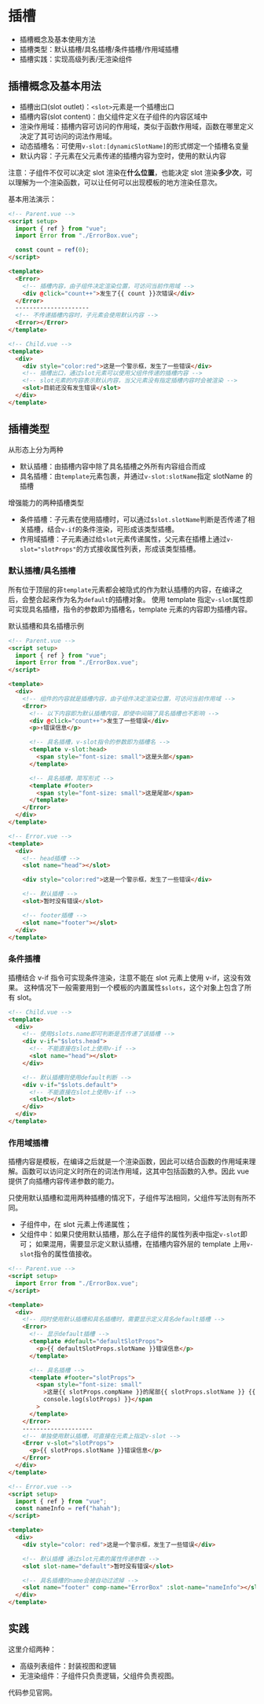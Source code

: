 # 插槽

- 插槽概念及基本使用方法
- 插槽类型：默认插槽/具名插槽/条件插槽/作用域插槽
- 插槽实践：实现高级列表/无渲染组件

## 插槽概念及基本用法

- 插槽出口(slot outlet)：`<slot>`元素是一个插槽出口
- 插槽内容(slot content)：由父组件定义在子组件的内容区域中
- 渲染作用域：插槽内容可访问的作用域，类似于函数作用域，函数在哪里定义决定了其可访问的词法作用域。
- 动态插槽名：可使用`v-slot:[dynamicSlotName]`的形式绑定一个插槽名变量
- 默认内容：子元素在父元素传递的插槽内容为空时，使用的默认内容

注意：子组件不仅可以决定 slot 渲染在**什么位置**，也能决定 slot 渲染**多少次**，可以理解为一个渲染函数，可以让任何可以出现模板的地方渲染任意次。

基本用法演示：

```html
<!-- Parent.vue -->
<script setup>
  import { ref } from "vue";
  import Error from "./ErrorBox.vue";

  const count = ref(0);
</script>

<template>
  <Error>
    <!-- 插槽内容，由子组件决定渲染位置，可访问当前作用域 -->
    <div @click="count++">发生了{{ count }}次错误</div>
  </Error>
  ---------------------
  <!-- 不传递插槽内容时，子元素会使用默认内容 -->
  <Error></Error>
</template>
```

```html
<!-- Child.vue -->
<template>
  <div>
    <div style="color:red">这是一个警示框，发生了一些错误</div>
    <!-- 插槽出口，通过slot元素可以使用父组件传递的插槽内容 -->
    <!-- slot元素的内容表示默认内容，当父元素没有指定插槽内容时会被渲染 -->
    <slot>目前还没有发生错误</slot>
  </div>
</template>
```

## 插槽类型

从形态上分为两种

- 默认插槽：由插槽内容中除了具名插槽之外所有内容组合而成
- 具名插槽：由`template`元素包裹，并通过`v-slot:slotName`指定 slotName 的插槽

增强能力的两种插槽类型

- 条件插槽：子元素在使用插槽时，可以通过`$slot.slotName`判断是否传递了相关插槽，结合`v-if`的条件渲染，可形成该类型插槽。
- 作用域插槽：子元素通过给`slot`元素传递属性，父元素在插槽上通过`v-slot="slotProps"`的方式接收属性列表，形成该类型插槽。

### 默认插槽/具名插槽

所有位于顶层的非`template`元素都会被隐式的作为默认插槽的内容，在编译之后，会整合起来作为名为`default`的插槽对象。
使用 template 指定`v-slot`属性即可实现具名插槽，指令的参数即为插槽名，template 元素的内容即为插槽内容。

默认插槽和具名插槽示例

```html
<!-- Parent.vue -->
<script setup>
  import { ref } from "vue";
  import Error from "./ErrorBox.vue";
</script>

<template>
  <div>
    <!-- 组件的内容就是插槽内容，由子组件决定渲染位置，可访问当前作用域 -->
    <Error>
      <!-- 以下内容即为默认插槽内容，即使中间隔了具名插槽也不影响 -->
      <div @click="count++">发生了一些错误</div>
      <p>↑错误信息</p>

      <!-- 具名插槽，v-slot指令的参数即为插槽名 -->
      <template v-slot:head>
        <span style="font-size: small">这是头部</span>
      </template>

      <!-- 具名插槽，简写形式 -->
      <template #footer>
        <span style="font-size: small">这是尾部</span>
      </template>
    </Error>
  </div>
</template>
```

```html
<!-- Error.vue -->
<template>
  <div>
    <!-- head插槽 -->
    <slot name="head"></slot>

    <div style="color:red">这是一个警示框，发生了一些错误</div>

    <!-- 默认插槽 -->
    <slot>暂时没有错误</slot>

    <!-- footer插槽 -->
    <slot name="footer"></slot>
  </div>
</template>
```

### 条件插槽

插槽结合 v-if 指令可实现条件渲染，注意不能在 slot 元素上使用 v-if，这没有效果。
这种情况下一般需要用到一个模板的内置属性`$slots`，这个对象上包含了所有 slot。

```html
<!-- Child.vue -->
<template>
  <div>
    <!-- 使用$slots.name即可判断是否传递了该插槽 -->
    <div v-if="$slots.head">
      <!-- 不能直接在slot上使用v-if -->
      <slot name="head"></slot>
    </div>

    <!-- 默认插槽则使用default判断 -->
    <div v-if="$slots.default">
      <!-- 不能直接在slot上使用v-if -->
      <slot></slot>
    </div>
  </div>
</template>
```

### 作用域插槽

插槽内容是模板，在编译之后就是一个渲染函数，因此可以结合函数的作用域来理解。函数可以访问定义时所在的词法作用域，这其中包括函数的入参。因此 vue 提供了向插槽内容传递参数的能力。

只使用默认插槽和混用两种插槽的情况下，子组件写法相同，父组件写法则有所不同。

- 子组件中，在 slot 元素上传递属性；
- 父组件中：如果只使用默认插槽，那么在子组件的属性列表中指定`v-slot`即可；
  如果混用，需要显示定义默认插槽，在插槽内容外层的 template 上用`v-slot`指令的属性值接收。

```html
<!-- Parent.vue -->
<script setup>
  import Error from "./ErrorBox.vue";
</script>

<template>
  <div>
    <!-- 同时使用默认插槽和具名插槽时，需要显示定义具名default插槽 -->
    <Error>
      <!-- 显示default插槽 -->
      <template #default="defaultSlotProps">
        <p>{{ defaultSlotProps.slotName }}错误信息</p>
      </template>

      <!-- 具名插槽 -->
      <template #footer="slotProps">
        <span style="font-size: small"
          >这是{{ slotProps.compName }}的尾部{{ slotProps.slotName }} {{
          console.log(slotProps) }}</span
        >
      </template>
    </Error>
    --------------------
    <!-- 单独使用默认插槽，可直接在元素上指定v-slot -->
    <Error v-slot="slotProps">
      <p>{{ slotProps.slotName }}错误信息</p>
    </Error>
  </div>
</template>
```

```html
<!-- Error.vue -->
<script setup>
  import { ref } from "vue";
  const nameInfo = ref("hahah");
</script>

<template>
  <div>
    <div style="color: red">这是一个警示框，发生了一些错误</div>

    <!-- 默认插槽 通过slot元素的属性传递参数 -->
    <slot slot-name="default">暂时没有错误</slot>

    <!-- 具名插槽的name会被自动过滤掉 -->
    <slot name="footer" comp-name="ErrorBox" :slot-name="nameInfo"></slot>
  </div>
</template>
```

## 实践

这里介绍两种：

- 高级列表组件：封装视图和逻辑
- 无渲染组件：子组件只负责逻辑，父组件负责视图。

代码参见官网。
